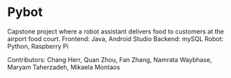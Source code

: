 # Pybot
Capstone project where a robot assistant delivers food to customers at the airport food court.
Frontend: Java, Android Studio
Backend: mySQL
Robot: Python, Raspberry Pi

Contributors:
Chang Herr, Quan Zhou, Fan Zhang, Namrata Waybhase, Maryam Taherzadeh, Mikaela Montaos
